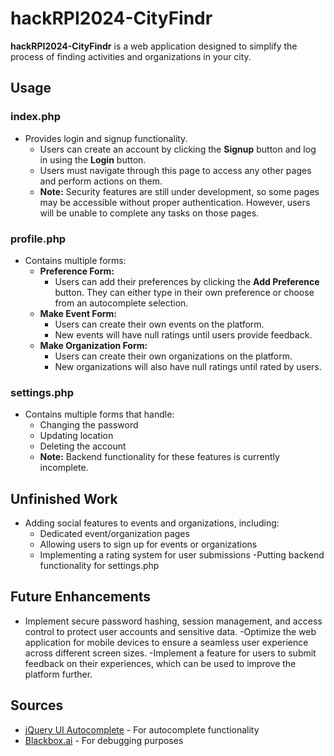 # hackRPI2024-CityFindr

**hackRPI2024-CityFindr** is a web application designed to simplify the process of finding activities and organizations in your city.

## Usage

### index.php
- Provides login and signup functionality.
  - Users can create an account by clicking the **Signup** button and log in using the **Login** button.
  - Users must navigate through this page to access any other pages and perform actions on them.
  - **Note:** Security features are still under development, so some pages may be accessible without proper authentication. However, users will be unable to complete any tasks on those pages.

### profile.php
- Contains multiple forms:
  - **Preference Form:**
    - Users can add their preferences by clicking the **Add Preference** button. They can either type in their own preference or choose from an autocomplete selection.
  - **Make Event Form:**
    - Users can create their own events on the platform.
    - New events will have null ratings until users provide feedback.
  - **Make Organization Form:**
    - Users can create their own organizations on the platform.
    - New organizations will also have null ratings until rated by users.

### settings.php
- Contains multiple forms that handle:
  - Changing the password
  - Updating location
  - Deleting the account
  - **Note:** Backend functionality for these features is currently incomplete.

## Unfinished Work
- Adding social features to events and organizations, including:
  - Dedicated event/organization pages
  - Allowing users to sign up for events or organizations
  - Implementing a rating system for user submissions
-Putting backend functionality for settings.php

## Future Enhancements
- Implement secure password hashing, session management, and access control to protect user accounts and sensitive data.
-Optimize the web application for mobile devices to ensure a seamless user experience across different screen sizes.
-Implement a feature for users to submit feedback on their experiences, which can be used to improve the platform further.

## Sources
- [jQuery UI Autocomplete](https://jqueryui.com/autocomplete/) - For autocomplete functionality
- [Blackbox.ai](https://www.blackbox.ai/) - For debugging purposes